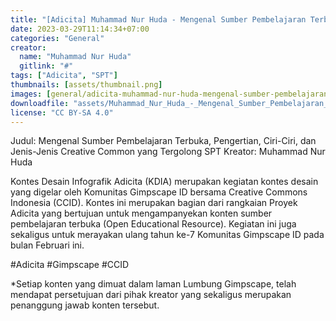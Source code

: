 ```yaml
---
title: "[Adicita] Muhammad Nur Huda - Mengenal Sumber Pembelajaran Terbuka"
date: 2023-03-29T11:14:34+07:00
categories: "General"
creator: 
  name: "Muhammad Nur Huda"
  gitlink: "#"
tags: ["Adicita", "SPT"]
thumbnails: [assets/thumbnail.png]
images: [general/adicita-muhammad-nur-huda-mengenal-sumber-pembelajaran-terbuka/assets/thumbnail.png]
downloadfile: "assets/Muhammad_Nur_Huda_-_Mengenal_Sumber_Pembelajaran_Terbuka.zip"
license: "CC BY-SA 4.0"
---
```

Judul: Mengenal Sumber Pembelajaran Terbuka, Pengertian, Ciri-Ciri, dan Jenis-Jenis Creative Common yang Tergolong SPT
Kreator: Muhammad Nur Huda


<!--more-->


Kontes Desain Infografik Adicita (KDIA) merupakan kegiatan kontes desain yang digelar oleh Komunitas Gimpscape ID bersama Creative Commons Indonesia (CCID). Kontes ini merupakan bagian dari rangkaian Proyek Adicita yang bertujuan untuk mengampanyekan konten sumber pembelajaran terbuka (Open Educational Resource). Kegiatan ini juga sekaligus untuk merayakan ulang tahun ke-7 Komunitas Gimpscape ID pada bulan Februari ini.

#Adicita #Gimpscape #CCID

*Setiap konten yang dimuat dalam laman Lumbung Gimpscape, telah mendapat persetujuan dari pihak kreator yang sekaligus merupakan penanggung jawab konten tersebut.

